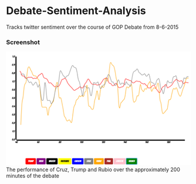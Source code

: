 # Debate-Sentiment-Analysis
Tracks twitter sentiment over the course of GOP Debate from 8-6-2015

### Screenshot
![alt text](https://github.com/adamrj/Debate-Sentiment-Analysis/blob/master/project/sentiment/static/sentiment/screen_shot_1.png "Logo Title Text 1")
The performance of Cruz, Trump and Rubio over the approximately 200 minutes of the debate
